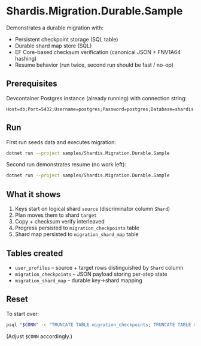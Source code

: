 # Shardis.Migration.Durable.Sample

Demonstrates a durable migration with:

* Persistent checkpoint storage (SQL table)
* Durable shard map store (SQL)
* EF Core-based checksum verification (canonical JSON + FNV1A64 hashing)
* Resume behavior (run twice, second run should be fast / no-op)

## Prerequisites

Devcontainer Postgres instance (already running) with connection string:

```text
Host=db;Port=5432;Username=postgres;Password=postgres;Database=shardis
```

## Run

First run seeds data and executes migration:

```bash
dotnet run --project samples/Shardis.Migration.Durable.Sample
```

Second run demonstrates resume (no work left):

```bash
dotnet run --project samples/Shardis.Migration.Durable.Sample
```

## What it shows

1. Keys start on logical shard `source` (discriminator column `Shard`)
2. Plan moves them to shard `target`
3. Copy + checksum verify interleaved
4. Progress persisted to `migration_checkpoints` table
5. Shard map persisted to `migration_shard_map` table

## Tables created

* `user_profiles` – source + target rows distinguished by `Shard` column
* `migration_checkpoints` – JSON payload storing per-step state
* `migration_shard_map` – durable key→shard mapping

## Reset

To start over:

```bash
psql "$CONN" -c "TRUNCATE TABLE migration_checkpoints; TRUNCATE TABLE migration_shard_map; TRUNCATE TABLE user_profiles;"
```

(Adjust `$CONN` accordingly.)

